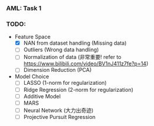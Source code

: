 ### AML: Task 1

### TODO:

* Feature Space
    - [x] NAN from dataset handling (Missing data)
    - [ ] Outliers (Wrong data handling)
    - [ ] Normalization of data (非常重要! refer to https://www.bilibili.com/video/BV1nJ411z7fe?p=14)
    - [ ] Dimension Reduction (PCA)
    
* Model Choice
    - [ ] LASSO (1-norm for regularization)
    - [ ] Ridge Regression (2-norm for regularization)
    - [ ] Additive Model 
    - [ ] MARS
    - [ ] Neural Network (大力出奇迹)
    - [ ] Projective Pursuit Regression